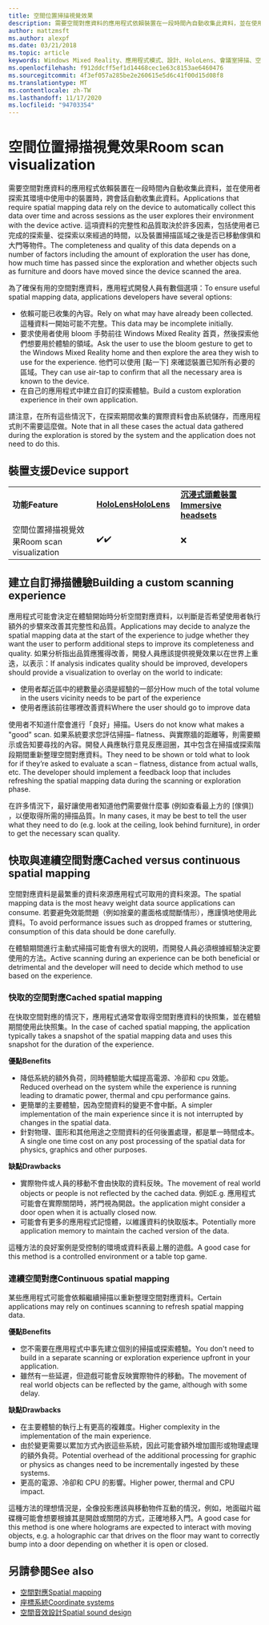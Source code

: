 ```yaml
---
title: 空間位置掃描視覺效果
description: 需要空間對應資料的應用程式依賴裝置在一段時間內自動收集此資料，並在使用者探索其環境中使用中的裝置時，跨會話自動收集此資料。
author: mattzmsft
ms.author: alexpf
ms.date: 03/21/2018
ms.topic: article
keywords: Windows Mixed Reality、應用程式模式、設計、HoloLens、會議室掃描、空間對應、網格、混合現實耳機、windows Mixed reality 耳機、虛擬實境耳機、HoloLens
ms.openlocfilehash: f912ddcff5ef1d14468cec1e63c8153ae6460476
ms.sourcegitcommit: 4f3ef057a285be2e260615e5d6c41f00d15d08f8
ms.translationtype: MT
ms.contentlocale: zh-TW
ms.lasthandoff: 11/17/2020
ms.locfileid: "94703354"
---
```

# <a name="room-scan-visualization"></a><span data-ttu-id="3df66-104">空間位置掃描視覺效果</span><span class="sxs-lookup"><span data-stu-id="3df66-104">Room scan visualization</span></span>

<span data-ttu-id="3df66-105">需要空間對應資料的應用程式依賴裝置在一段時間內自動收集此資料，並在使用者探索其環境中使用中的裝置時，跨會話自動收集此資料。</span><span class="sxs-lookup"><span data-stu-id="3df66-105">Applications that require spatial mapping data rely on the device to automatically collect this data over time and across sessions as the user explores their environment with the device active.</span></span> <span data-ttu-id="3df66-106">這項資料的完整性和品質取決於許多因素，包括使用者已完成的探索量、從探索以來經過的時間，以及裝置掃描區域之後是否已移動傢俱和大門等物件。</span><span class="sxs-lookup"><span data-stu-id="3df66-106">The completeness and quality of this data depends on a number of factors including the amount of exploration the user has done, how much time has passed since the exploration and whether objects such as furniture and doors have moved since the device scanned the area.</span></span>

<span data-ttu-id="3df66-107">為了確保有用的空間對應資料，應用程式開發人員有數個選項：</span><span class="sxs-lookup"><span data-stu-id="3df66-107">To ensure useful spatial mapping data, applications developers have several options:</span></span>
* <span data-ttu-id="3df66-108">依賴可能已收集的內容。</span><span class="sxs-lookup"><span data-stu-id="3df66-108">Rely on what may have already been collected.</span></span> <span data-ttu-id="3df66-109">這種資料一開始可能不完整。</span><span class="sxs-lookup"><span data-stu-id="3df66-109">This data may be incomplete initially.</span></span>
* <span data-ttu-id="3df66-110">要求使用者使用 bloom 手勢前往 Windows Mixed Reality 首頁，然後探索他們想要用於體驗的領域。</span><span class="sxs-lookup"><span data-stu-id="3df66-110">Ask the user to use the bloom gesture to get to the Windows Mixed Reality home and then explore the area they wish to use for the experience.</span></span> <span data-ttu-id="3df66-111">他們可以使用 [點一下] 來確認裝置已知所有必要的區域。</span><span class="sxs-lookup"><span data-stu-id="3df66-111">They can use air-tap to confirm that all the necessary area is known to the device.</span></span>
* <span data-ttu-id="3df66-112">在自己的應用程式中建立自訂的探索體驗。</span><span class="sxs-lookup"><span data-stu-id="3df66-112">Build a custom exploration experience in their own application.</span></span>

<span data-ttu-id="3df66-113">請注意，在所有這些情況下，在探索期間收集的實際資料會由系統儲存，而應用程式則不需要這麼做。</span><span class="sxs-lookup"><span data-stu-id="3df66-113">Note that in all these cases the actual data gathered during the exploration is stored by the system and the application does not need to do this.</span></span>

## <a name="device-support"></a><span data-ttu-id="3df66-114">裝置支援</span><span class="sxs-lookup"><span data-stu-id="3df66-114">Device support</span></span>

<table>
    <colgroup>
    <col width="33%" />
    <col width="33%" />
    <col width="33%" />
    </colgroup>
    <tr>
        <td><span data-ttu-id="3df66-115"><strong>功能</strong></span><span class="sxs-lookup"><span data-stu-id="3df66-115"><strong>Feature</strong></span></span></td>
        <td><span data-ttu-id="3df66-116"><a href="../hololens-hardware-details.md"><strong>HoloLens</strong></a></span><span class="sxs-lookup"><span data-stu-id="3df66-116"><a href="../hololens-hardware-details.md"><strong>HoloLens</strong></a></span></span></td>
        <td><span data-ttu-id="3df66-117"><a href="../discover/immersive-headset-hardware-details.md"><strong>沉浸式頭戴裝置</strong></a></span><span class="sxs-lookup"><span data-stu-id="3df66-117"><a href="../discover/immersive-headset-hardware-details.md"><strong>Immersive headsets</strong></a></span></span></td>
    </tr>
     <tr>
        <td><span data-ttu-id="3df66-118">空間位置掃描視覺效果</span><span class="sxs-lookup"><span data-stu-id="3df66-118">Room scan visualization</span></span></td>
        <td><span data-ttu-id="3df66-119">✔️</span><span class="sxs-lookup"><span data-stu-id="3df66-119">✔️</span></span></td>
        <td>❌</td>
    </tr>
</table>



## <a name="building-a-custom-scanning-experience"></a><span data-ttu-id="3df66-120">建立自訂掃描體驗</span><span class="sxs-lookup"><span data-stu-id="3df66-120">Building a custom scanning experience</span></span>

<span data-ttu-id="3df66-121">應用程式可能會決定在體驗開始時分析空間對應資料，以判斷是否希望使用者執行額外的步驟來改善其完整性和品質。</span><span class="sxs-lookup"><span data-stu-id="3df66-121">Applications may decide to analyze the spatial mapping data at the start of the experience to judge whether they want the user to perform additional steps to improve its completeness and quality.</span></span> <span data-ttu-id="3df66-122">如果分析指出品質應獲得改善，開發人員應該提供視覺效果以在世界上重迭，以表示：</span><span class="sxs-lookup"><span data-stu-id="3df66-122">If analysis indicates quality should be improved, developers should provide a visualization to overlay on the world to indicate:</span></span>
* <span data-ttu-id="3df66-123">使用者鄰近區中的總數量必須是經驗的一部分</span><span class="sxs-lookup"><span data-stu-id="3df66-123">How much of the total volume in the users vicinity needs to be part of the experience</span></span>
* <span data-ttu-id="3df66-124">使用者應該前往哪裡改善資料</span><span class="sxs-lookup"><span data-stu-id="3df66-124">Where the user should go to improve data</span></span>

<span data-ttu-id="3df66-125">使用者不知道什麼會進行「良好」掃描。</span><span class="sxs-lookup"><span data-stu-id="3df66-125">Users do not know what makes a "good" scan.</span></span> <span data-ttu-id="3df66-126">如果系統要求您評估掃描– flatness、與實際牆的距離等，則需要顯示或告知要尋找的內容。開發人員應執行意見反應迴圈，其中包含在掃描或探索階段期間重新整理空間對應資料。</span><span class="sxs-lookup"><span data-stu-id="3df66-126">They need to be shown or told what to look for if they’re asked to evaluate a scan – flatness, distance from actual walls, etc. The developer should implement a feedback loop that includes refreshing the spatial mapping data during the scanning or exploration phase.</span></span>

<span data-ttu-id="3df66-127">在許多情況下，最好讓使用者知道他們需要做什麼事 (例如查看最上方的 [傢俱]) ，以便取得所需的掃描品質。</span><span class="sxs-lookup"><span data-stu-id="3df66-127">In many cases, it may be best to tell the user what they need to do (e.g. look at the ceiling, look behind furniture), in order to get the necessary scan quality.</span></span>

## <a name="cached-versus-continuous-spatial-mapping"></a><span data-ttu-id="3df66-128">快取與連續空間對應</span><span class="sxs-lookup"><span data-stu-id="3df66-128">Cached versus continuous spatial mapping</span></span>

<span data-ttu-id="3df66-129">空間對應資料是最繁重的資料來源應用程式可取用的資料來源。</span><span class="sxs-lookup"><span data-stu-id="3df66-129">The spatial mapping data is the most heavy weight data source applications can consume.</span></span> <span data-ttu-id="3df66-130">若要避免效能問題（例如捨棄的畫面格或間斷情形），應謹慎地使用此資料。</span><span class="sxs-lookup"><span data-stu-id="3df66-130">To avoid performance issues such as dropped frames or stuttering, consumption of this data should be done carefully.</span></span>

<span data-ttu-id="3df66-131">在體驗期間進行主動式掃描可能會有很大的説明，而開發人員必須根據經驗決定要使用的方法。</span><span class="sxs-lookup"><span data-stu-id="3df66-131">Active scanning during an experience can be both beneficial or detrimental and the developer will need to decide which method to use based on the experience.</span></span>

### <a name="cached-spatial-mapping"></a><span data-ttu-id="3df66-132">快取的空間對應</span><span class="sxs-lookup"><span data-stu-id="3df66-132">Cached spatial mapping</span></span>

<span data-ttu-id="3df66-133">在快取空間對應的情況下，應用程式通常會取得空間對應資料的快照集，並在體驗期間使用此快照集。</span><span class="sxs-lookup"><span data-stu-id="3df66-133">In the case of cached spatial mapping, the application typically takes a snapshot of the spatial mapping data and uses this snapshot for the duration of the experience.</span></span>

<span data-ttu-id="3df66-134">**優點**</span><span class="sxs-lookup"><span data-stu-id="3df66-134">**Benefits**</span></span>
* <span data-ttu-id="3df66-135">降低系統的額外負荷，同時體驗能大幅提高電源、冷卻和 cpu 效能。</span><span class="sxs-lookup"><span data-stu-id="3df66-135">Reduced overhead on the system while the experience is running leading to dramatic power, thermal and cpu performance gains.</span></span>
* <span data-ttu-id="3df66-136">更簡單的主要體驗，因為空間資料的變更不會中斷。</span><span class="sxs-lookup"><span data-stu-id="3df66-136">A simpler implementation of the main experience since it is not interrupted by changes in the spatial data.</span></span>
* <span data-ttu-id="3df66-137">針對物理、圖形和其他用途之空間資料的任何後置處理，都是單一時間成本。</span><span class="sxs-lookup"><span data-stu-id="3df66-137">A single one time cost on any post processing of the spatial data for physics, graphics and other purposes.</span></span>

<span data-ttu-id="3df66-138">**缺點**</span><span class="sxs-lookup"><span data-stu-id="3df66-138">**Drawbacks**</span></span>
* <span data-ttu-id="3df66-139">實際物件或人員的移動不會由快取的資料反映。</span><span class="sxs-lookup"><span data-stu-id="3df66-139">The movement of real world objects or people is not reflected by the cached data.</span></span> <span data-ttu-id="3df66-140">例如</span><span class="sxs-lookup"><span data-stu-id="3df66-140">E.g.</span></span> <span data-ttu-id="3df66-141">應用程式可能會在實際關閉時，將門視為開啟。</span><span class="sxs-lookup"><span data-stu-id="3df66-141">the application might consider a door open when it is actually closed now.</span></span>
* <span data-ttu-id="3df66-142">可能會有更多的應用程式記憶體，以維護資料的快取版本。</span><span class="sxs-lookup"><span data-stu-id="3df66-142">Potentially more application memory to maintain the cached version of the data.</span></span>

<span data-ttu-id="3df66-143">這種方法的良好案例是受控制的環境或資料表最上層的遊戲。</span><span class="sxs-lookup"><span data-stu-id="3df66-143">A good case for this method is a controlled environment or a table top game.</span></span>

### <a name="continuous-spatial-mapping"></a><span data-ttu-id="3df66-144">連續空間對應</span><span class="sxs-lookup"><span data-stu-id="3df66-144">Continuous spatial mapping</span></span>

<span data-ttu-id="3df66-145">某些應用程式可能會依賴繼續掃描以重新整理空間對應資料。</span><span class="sxs-lookup"><span data-stu-id="3df66-145">Certain applications may rely on continues scanning to refresh spatial mapping data.</span></span>

<span data-ttu-id="3df66-146">**優點**</span><span class="sxs-lookup"><span data-stu-id="3df66-146">**Benefits**</span></span>
* <span data-ttu-id="3df66-147">您不需要在應用程式中事先建立個別的掃描或探索體驗。</span><span class="sxs-lookup"><span data-stu-id="3df66-147">You don't need to build in a separate scanning or exploration experience upfront in your application.</span></span>
* <span data-ttu-id="3df66-148">雖然有一些延遲，但遊戲可能會反映實際物件的移動。</span><span class="sxs-lookup"><span data-stu-id="3df66-148">The movement of real world objects can be reflected by the game, although with some delay.</span></span>

<span data-ttu-id="3df66-149">**缺點**</span><span class="sxs-lookup"><span data-stu-id="3df66-149">**Drawbacks**</span></span>
* <span data-ttu-id="3df66-150">在主要體驗的執行上有更高的複雜度。</span><span class="sxs-lookup"><span data-stu-id="3df66-150">Higher complexity in the implementation of the main experience.</span></span>
* <span data-ttu-id="3df66-151">由於變更需要以累加方式內嵌這些系統，因此可能會額外增加圖形或物理處理的額外負荷。</span><span class="sxs-lookup"><span data-stu-id="3df66-151">Potential overhead of the additional processing for graphic or physics as changes need to be incrementally ingested by these systems.</span></span>
* <span data-ttu-id="3df66-152">更高的電源、冷卻和 CPU 的影響。</span><span class="sxs-lookup"><span data-stu-id="3df66-152">Higher power, thermal and CPU impact.</span></span>

<span data-ttu-id="3df66-153">這種方法的理想情況是，全像投影應該與移動物件互動的情況，例如，地面磁片磁碟機可能會想要根據其是開啟或關閉的方式，正確地移入門。</span><span class="sxs-lookup"><span data-stu-id="3df66-153">A good case for this method is one where holograms are expected to interact with moving objects, e.g. a holographic car that drives on the floor may want to correctly bump into a door depending on whether it is open or closed.</span></span>

## <a name="see-also"></a><span data-ttu-id="3df66-154">另請參閱</span><span class="sxs-lookup"><span data-stu-id="3df66-154">See also</span></span>
* [<span data-ttu-id="3df66-155">空間對應</span><span class="sxs-lookup"><span data-stu-id="3df66-155">Spatial mapping</span></span>](spatial-mapping.md)
* [<span data-ttu-id="3df66-156">座標系統</span><span class="sxs-lookup"><span data-stu-id="3df66-156">Coordinate systems</span></span>](coordinate-systems.md)
* [<span data-ttu-id="3df66-157">空間音效設計</span><span class="sxs-lookup"><span data-stu-id="3df66-157">Spatial sound design</span></span>](spatial-sound-design.md)
